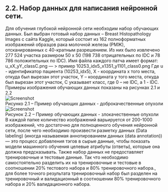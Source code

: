 ## **2.2.	Набор данных для написания нейронной сети.**  


Для обучения глубокой нейронной сети необходим набор обучающих данных. Был выбран готовый набор данных – Breast Histopathology Images с сайта Kaggle,
который состоит из 162 полноформатных изображений образцов рака молочной железы (РМЖ), отсканированных с 40-кратным разрешением.
Из них было извлечено 277 524 участка размером 50 x 50 (198 738 отрицательных по IDC и 78 786 положительных по IDC). Имя файла каждого патча имеет формат: 
u_xX_yY_classC.png — > пример 10253_idx5_x1351_y1101_class0.png 
Где u - идентификатор пациента (10253_idx5), 
X - координата x того места, откуда был вырезан этот участок, 
Y – координата y того места, откуда был вырезан этот участок, 
C указывает класс, где 0 – не IDC, а 1 - IDC. 
Примеры изображения обучающих данных показаны на рисунках 2.1 и 2.2  
![Screenshot](../main/Screenshot/Доброкачественная%20опухоль.png)  
Рисунко 2.1 – Пример обучающих данных - доброкачественные опухоли  
![Screenshot](../main/Screenshot/злокачественная%20опухоль.png)  
Рисунок 2.2 – Пример обучающих данных - злокачественные опухоли  
В каждой папке количество изображений варьируется от 200-1000 изображений, что достаточно для полноценного обучения нейронной сети,
после чего необходимо произвести разметку данных (Data labeling) (иногда называемая аннотированием данных (data annotation)) — это процесс добавления тэгов в сырые данные, 
чтобы показать модели машинного обучения целевые атрибуты (ответы), которые она должна предсказывать. Также набор данных не предоставляет тренировочные и тестовые данные. 
Так что необходимо самостоятельно разделить их на тренировочные и тестовые в соотношении 20% тестового набора и 80% тренировочного набора., 
для более точного результата тренировочный набор был разделен на тренировочный и валидационный в соотношении 80% тренировочного набора и 20% валидационного набора.


